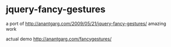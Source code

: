 jquery-fancy-gestures
=====================

a port of http://anantgarg.com/2009/05/21/jquery-fancy-gestures/ amazing work

actual demo http://anantgarg.com/fancygestures/
